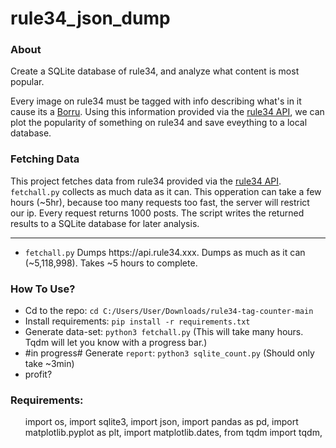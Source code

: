 # rule34_json_dump
<h3><b>About</b></h3>
Create a SQLite database of rule34, and analyze what content is most popular.<br>

Every image on rule34 must be tagged with info describing what's in it cause its a <a href="https://booru.org/">Borru</a>. Using this information provided via the <a href="https://api.rule34.xxx/">rule34 API</a>, we can plot the popularity of something on rule34 and save eveything to a local database.

<h3><b>Fetching Data</b></h3>
This project fetches data from rule34 provided via the <a href="https://api.rule34.xxx/">rule34 API</a>. <code>fetchall.py</code> collects as much data as it can. This opperation can take a few hours (~5hr), because too many requests too fast, the server will restrict our ip. Every request returns 1000 posts. The script writes the returned results to a SQLite database for later analysis.

<hr>
<ul>
  <li><code>fetchall.py</code> Dumps https://api.rule34.xxx. Dumps as much as it can (~5,118,998). Takes ~5 hours to complete.<br>
</ul>

<h3><b>How To Use?</b></h3>
<ul>
  <li>Cd to the repo: <code>cd C:/Users/User/Downloads/rule34-tag-counter-main</code></li>
  <li>Install requirements: <code>pip install -r requirements.txt</code></li>
  <li>Generate data-set: <code>python3 fetchall.py</code> (This will take many hours. Tqdm will let you know with a progress bar.)</li>
  <li>#in progress# Generate <code>report</code>: <code>python3 sqlite_count.py</code> (Should only take ~3min)</li>
  <li>profit?</li>
</ul>

<h3><b>Requirements:</b></h3>
<ul>
  import os, 
import sqlite3, 
import json, 
import pandas as pd, 
import matplotlib.pyplot as plt, 
import matplotlib.dates, 
from tqdm import tqdm, 
</ul>
